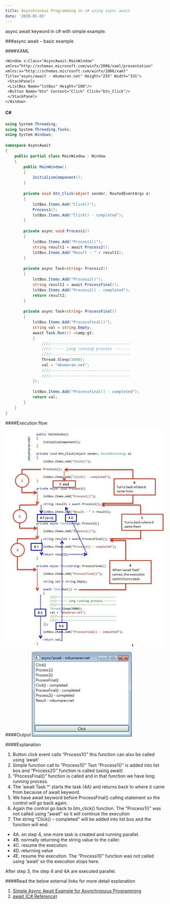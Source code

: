 ```yaml
---
title: Asynchronous Programming in c# using async await
date: '2019-01-03'
---
```


async await keyword in c# with simple example.

###async await – basic example

####XAML
```xaml
<Window x:Class="AsyncAwait.MainWindow" xmlns="http://schemas.microsoft.com/winfx/2006/xaml/presentation" xmlns:x="http://schemas.microsoft.com/winfx/2006/xaml" Title="async/await - mkumaran.net" Height="255" Width="331">
 <StackPanel>
 <ListBox Name="lstBox" Height="200"/>
 <Button Name="btn" Content="Click" Click="btn_Click"/>
 </StackPanel>
</Window>
```

#### C&#35; 
```C#
using System.Threading;
using System.Threading.Tasks;
using System.Windows;
 
namespace AsyncAwait
{
    public partial class MainWindow : Window
    {
        public MainWindow()
        {
            InitializeComponent();
        }
 
        private void btn_Click(object sender, RoutedEventArgs e)
        {
            lstBox.Items.Add("Click()");             
            Process1(); 
            lstBox.Items.Add("Click() - completed");
        }
 
        private async void Process1()
        {
            lstBox.Items.Add("Process1()"); 
            string result1 = await Process2(); 
            lstBox.Items.Add("Result - " + result1);
        }
 
        private async Task<string> Process2()
        {
            lstBox.Items.Add("Process2()"); 
            string result2 = await ProcessFinal(); 
            lstBox.Items.Add("Process2() - completed"); 
            return result2;
        }
 
        private async Task<string> ProcessFinal()
        {
            lstBox.Items.Add("ProcessFinal()"); 
            string val = string.Empty; 
            await Task.Run(() =&amp;gt;
            {
                ////-----------------------------------
                ////------ Long running process -------
                ////-----------------------------------
                Thread.Sleep(5000);
                val = "mkumaran.net";
                ////-----------------------------------
                ////-----------------------------------
            });
 
            lstBox.Items.Add("ProcessFinal() - completed"); 
            return val;
        }
    }
}
```

####Execution flow

![async await execution flow in c#](./async-flow.jpg)

####Output
![output of async await program](./output.jpg)

####Explanation
1.	Button click event calls “Process1()” this function can also be called using ‘await’
2.	Simple function call to “Process1()”
Text “Process1()” is added into list box and “Process2()” function is called (using await)
3.	“ProcessFinal()” function is called and in that function we have long running process.
4.	The ‘await Task.*’ starts the task (4A) and returns back to where it came from because of await keyword.
5.	We have await keyword before ProcessFinal() calling statement so the control will go back again.
6.	Again the control go back to btn_click() function. The “Process1()” was not called using “await” so it will continue the execution
7.	The string “Click() – completed” will be added into list box and the function will end.


* 4A. on step 4, one more task is created and running parallel.
* 4B. normally returning the string value to the caller.
* 4C. resume the execution.
* 4D. returning value
* 4E. resume the execution. The “Process1()” function was not called using ‘await’ so the execution stops here.

After step 3, the step 4 and 4A are executed parallel.

####Read the below external links for more detail explanation
1.	[Simple Async Await Example for Asynchronous Programming](http://stephenhaunts.com/2014/10/10/simple-async-await-example-for-asynchronous-programming/)
2.	[await (C# Reference)](https://msdn.microsoft.com/en-IN/library/hh156528.aspx)

